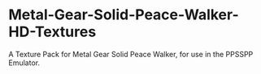 # Metal-Gear-Solid-Peace-Walker-HD-Textures
A Texture Pack for Metal Gear Solid Peace Walker, for use in the PPSSPP Emulator.
